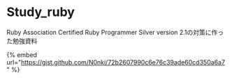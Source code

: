 # Study\_ruby

Ruby Association Certified Ruby Programmer Silver version 2.1の対策に作った勉強資料

{% embed url="https://gist.github.com/N0nki/72b2607990c6e76c39ade60cd350a6a7" %}

